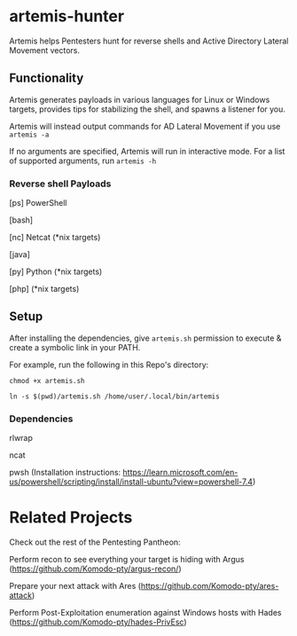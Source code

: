 # artemis-hunter
Artemis helps Pentesters hunt for reverse shells and Active Directory Lateral Movement vectors.

## Functionality
Artemis generates payloads in various languages for Linux or Windows targets, provides tips for stabilizing the shell, and spawns a listener for you.

Artemis will instead output commands for AD Lateral Movement if you use `artemis -a`

If no arguments are specified, Artemis will run in interactive mode. For a list of supported arguments, run `artemis -h`

### Reverse shell Payloads
[ps] PowerShell

[bash]

[nc] Netcat (*nix targets)

[java]

[py] Python (*nix targets)

[php] (*nix targets)

## Setup
After installing the dependencies, give `artemis.sh` permission to execute & create a symbolic link in your PATH.

For example, run the following in this Repo's directory:

`chmod +x artemis.sh`

`ln -s $(pwd)/artemis.sh /home/user/.local/bin/artemis`

### Dependencies
rlwrap

ncat

pwsh
(Installation instructions: https://learn.microsoft.com/en-us/powershell/scripting/install/install-ubuntu?view=powershell-7.4)

# Related Projects
Check out the rest of the Pentesting Pantheon:

Perform recon to see everything your target is hiding with Argus (https://github.com/Komodo-pty/argus-recon/)

Prepare your next attack with Ares (https://github.com/Komodo-pty/ares-attack)

Perform Post-Exploitation enumeration against Windows hosts with Hades (https://github.com/Komodo-pty/hades-PrivEsc)
